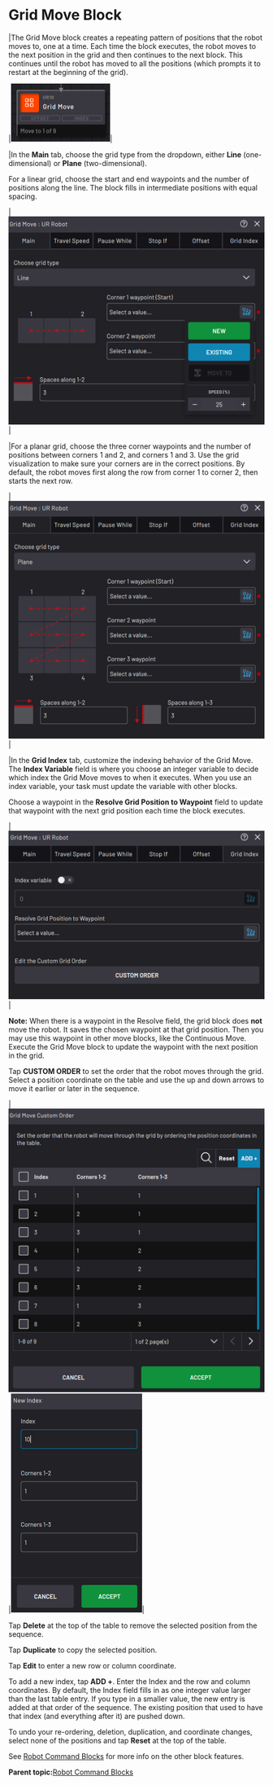 # Grid Move Block

|The Grid Move block creates a repeating pattern of positions that the robot moves to, one at a time. Each time the block executes, the robot moves to the next position in the grid and then continues to the next block. This continues until the robot has moved to all the positions \(which prompts it to restart at the beginning of the grid\).

|![](../Images/TaskCanvasBlockGlossary/Robot-Grid-Block.png)|

|In the **Main** tab, choose the grid type from the dropdown, either **Line** \(one-dimensional\) or **Plane** \(two-dimensional\).

For a linear grid, choose the start and end waypoints and the number of positions along the line. The block fills in intermediate positions with equal spacing.

|![](../Images/TaskCanvasBlockGlossary/Robot-Grid-Settings-Main-Line-Add.png)|

|For a planar grid, choose the three corner waypoints and the number of positions between corners 1 and 2, and corners 1 and 3. Use the grid visualization to make sure your corners are in the correct positions. By default, the robot moves first along the row from corner 1 to corner 2, then starts the next row.

|![](../Images/TaskCanvasBlockGlossary/Robot-Grid-Settings-Main-Plane.png)|

|In the **Grid Index** tab, customize the indexing behavior of the Grid Move. The **Index Variable** field is where you choose an integer variable to decide which index the Grid Move moves to when it executes. When you use an index variable, your task must update the variable with other blocks.

Choose a waypoint in the **Resolve Grid Position to Waypoint** field to update that waypoint with the next grid position each time the block executes.

|![](../Images/TaskCanvasBlockGlossary/Robot-Grid-Settings-GridIndex.png)|

**Note:** When there is a waypoint in the Resolve field, the grid block does **not** move the robot. It saves the chosen waypoint at that grid position. Then you may use this waypoint in other move blocks, like the Continuous Move. Execute the Grid Move block to update the waypoint with the next position in the grid.

Tap **CUSTOM ORDER** to set the order that the robot moves through the grid. Select a position coordinate on the table and use the up and down arrows to move it earlier or later in the sequence.

|![](../Images/TaskCanvasBlockGlossary/Robot-Grid-Settings-GridIndex-CustomGridOrder.png)|![](../Images/TaskCanvasBlockGlossary/Robot-Grid-Settings-GridIndex-CustomGridOrder-AddIndex.png)|

Tap **Delete** at the top of the table to remove the selected position from the sequence.

Tap **Duplicate** to copy the selected position.

Tap **Edit** to enter a new row or column coordinate.

To add a new index, tap **ADD +**. Enter the Index and the row and column coordinates. By default, the Index field fills in as one integer value larger than the last table entry. If you type in a smaller value, the new entry is added at that order of the sequence. The existing position that used to have that index \(and everything after it\) are pushed down.

To undo your re-ordering, deletion, duplication, and coordinate changes, select none of the positions and tap **Reset** at the top of the table.

See [Robot Command Blocks](Robot-Overview.md) for more info on the other block features.

**Parent topic:**[Robot Command Blocks](../TaskCanvasBlockGlossary/Robot-Overview.md)

